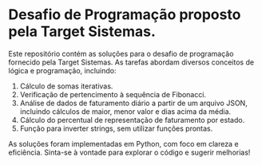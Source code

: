 # Desafio de Programação proposto pela Target Sistemas.

Este repositório contém as soluções para o desafio de programação fornecido pela Target Sistemas. As tarefas abordam diversos conceitos de lógica e programação, incluindo:

1. Cálculo de somas iterativas.
2. Verificação de pertencimento à sequência de Fibonacci.
3. Análise de dados de faturamento diário a partir de um arquivo JSON, incluindo cálculos de maior, menor valor e dias acima da média.
4. Cálculo do percentual de representação de faturamento por estado.
5. Função para inverter strings, sem utilizar funções prontas.

As soluções foram implementadas em Python, com foco em clareza e eficiência. Sinta-se à vontade para explorar o código e sugerir melhorias!

